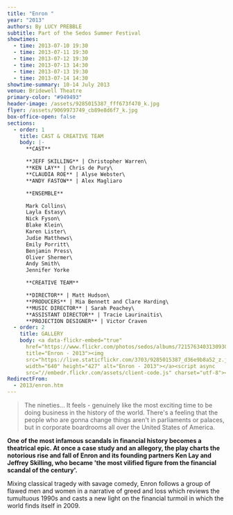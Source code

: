 ```yaml
---
title: "Enron "
year: "2013"
authors: By LUCY PREBBLE
subtitle: Part of the Sedos Summer Festival
showtimes:
  - time: 2013-07-10 19:30
  - time: 2013-07-11 19:30
  - time: 2013-07-12 19:30
  - time: 2013-07-13 14:30
  - time: 2013-07-13 19:30
  - time: 2013-07-14 14:30
showtime-summary: 10-14 July 2013
venue: Bridewell Theatre
primary-color: "#949493"
header-image: /assets/9285015387_fff673f470_k.jpg
flyer: /assets/9069973749_cb89e8d6f7_k.jpg
box-office-open: false
sections:
  - order: 1
    title: CAST & CREATIVE TEAM
    body: |-
      **CAST**

      **JEFF SKILLING** | Christopher Warren\
      **KEN LAY** | Chris de Pury\
      **CLAUDIA ROE** | Alyse Webster\
      **ANDY FASTOW** | Alex Magliaro

      **ENSEMBLE**

      Mark Collins\
      Layla Estasy\
      Nick Fyson\
      Blake Klein\
      Karen Lister\
      Judie Matthews\
      Emily Porritt\
      Benjamin Press\
      Oliver Shermer\
      Andy Smith\
      Jennifer Yorke

      **CREATIVE TEAM**

      **DIRECTOR** | Matt Hudson\
      **PRODUCERS** | Mia Bennett and Clare Harding\
      **MUSIC DIRECTOR** | Sarah Peachey\
      **ASSISTANT DIRECTOR** | Tracie Laurinaitis\
      **PROJECTION DESIGNER** | Victor Craven
  - order: 2
    title: GALLERY
    body: <a data-flickr-embed="true"
      href="https://www.flickr.com/photos/sedos/albums/72157634031309308"
      title="Enron - 2013"><img
      src="https://live.staticflickr.com/3703/9285015387_d36e9b8a52_z.jpg"
      width="640" height="427" alt="Enron - 2013"></a><script async
      src="//embedr.flickr.com/assets/client-code.js" charset="utf-8"></script>
RedirectFrom:
  - 2013/enron.htm
---
```

> The nineties... It feels - genuinely like the most exciting time to be doing business in the history of the world. There's a feeling that the people who are gonna change things aren't in parliaments or palaces, but in corporate boardrooms all over the United States of America.

**One of the most infamous scandals in financial history becomes a theatrical epic. At once a case study and an allegory, the play charts the notorious rise and fall of Enron and its founding partners Ken Lay and Jeffrey Skilling, who became 'the most vilified figure from the financial scandal of the century'.**

Mixing classical tragedy with savage comedy, Enron follows a group of flawed men and women in a narrative of greed and loss which reviews the tumultuous 1990s and casts a new light on the financial turmoil in which the world finds itself in 2009.